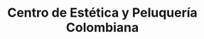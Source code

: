 ---
title: "Centro de Estética y Peluquería Colombiana"
url: /providencia/centro-de-estetica-y-peluqueria-colombiana/
shop: Friseur
---